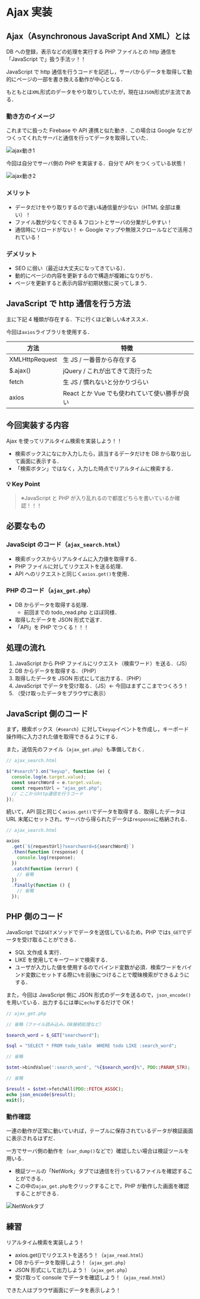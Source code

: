 # Ajax 実装

## Ajax（Asynchronous JavaScript And XML）とは

DB への登録，表示などの処理を実行する PHP ファイルとの http 通信を「JavaScript で」扱う手法ッ！！

JavaScript で http 通信を行うコードを記述し，サーバからデータを取得して動的にページの一部を書き換える動作が中心となる．

もともとは`XML`形式のデータをやり取りしていたが，現在は`JSON`形式が主流である．

### 動き方のイメージ

これまでに扱った Firebase や API 連携と似た動き．この場合は Google などがつくってくれたサーバと通信を行ってデータを取得していた．

![ajax動き1](./img/php_upload_ajax_01.svg)

今回は自分でサーバ側の PHP を実装する．自分で API をつくっている状態！

![ajax動き2](./img/php_upload_ajax_02.svg)

### メリット

- データだけをやり取りするので速い&通信量が少ない（HTML 全部は重い）！
- ファイル数が少なくできる & フロントとサーバの分業がしやすい！
- 通信時にリロードがない！ <- Google マップや無限スクロールなどで活用されている！

### デメリット

- SEO に弱い（最近は大丈夫になってきている）．
- 動的にページの内容を更新するので構造が複雑になりがち．
- ページを更新すると表示内容が初期状態に戻ってしまう．

## JavaScript で http 通信を行う方法

主に下記 4 種類が存在する．下に行くほど新しい&オススメ．

今回は`axios`ライブラリを使用する．

| 方法           | 特徴                                          |
| -------------- | --------------------------------------------- |
| XMLHttpRequest | 生 JS / 一番昔から存在する                    |
| $.ajax()       | jQuery / これが出てきて流行った               |
| fetch          | 生 JS / 慣れないと分かりづらい                |
| axios          | React とか Vue でも使われていて使い勝手が良い |

## 今回実装する内容

Ajax を使ってリアルタイム検索を実装しよう！！

- 検索ボックスになにか入力したら，該当するデータだけを DB から取り出して画面に表示する．
- 「検索ボタン」ではなく，入力した時点でリアルタイムに検索する．

### 💡 Key Point

> ※JavaScript と PHP が入り乱れるので都度どちらを書いているか確認！！！

## 必要なもの

### JavaScipt のコード（`ajax_search.html`）

- 検索ボックスからリアルタイムに入力値を取得する．
- PHP ファイルに対してリクエストを送る処理．
- API へのリクエストと同じく`axios.get()`を使用．

### PHP のコード（`ajax_get.php`）

- DB からデータを取得する処理．
  - 前回までの todo_read.php とほぼ同様．
- 取得したデータを JSON 形式で返す．
- 「API」を PHP でつくる！！！

## 処理の流れ

1. JavaScript から PHP ファイルにリクエスト（検索ワード）を送る．（JS）
2. DB からデータを取得する．（PHP）
3. 取得したデータを JSON 形式にして出力する．（PHP）
4. JavaScript でデータを受け取る．（JS）<- 今回はまずここまでつくろう！
5. （受け取ったデータをブラウザに表示）

## JavaScript 側のコード

まず，検索ボックス（`#search`）に対して`keyup`イベントを作成し，キーボード操作時に入力された値を取得できるようにする．

また，送信先のファイル（`ajax_get.php`）も準備しておく．

```js
// ajax_search.html

$("#search").on("keyup", function (e) {
  console.log(e.target.value);
  const searchWord = e.target.value;
  const requestUrl = "ajax_get.php";
  // ここからhttp通信を行うコード
});
```

続いて，API 回と同じく`axios.get()`でデータを取得する．取得したデータは URL 末尾にセットされ，サーバから得られたデータは`response`に格納される．

```js
// ajax_search.html

axios
  .get(`${requestUrl}?searchword=${searchWord}`)
  .then(function (response) {
    console.log(response);
  })
  .catch(function (error) {
    // 省略
  })
  .finally(function () {
    // 省略
  });
```

## PHP 側のコード

JavaScript では`GET`メソッドでデータを送信しているため，PHP では`$_GET`でデータを受け取ることができる．

- SQL 文作成 & 実行．
- LIKE を使用してキーワードで検索する．
- ユーザが入力した値を使用するのでバインド変数が必須．検索ワードをバインド変数にセットする際に`%`を前後につけることで曖昧検索ができるようにする．

また，今回は JavaScript 側に JSON 形式のデータを送るので，`json_encode()`を用いている．出力するには単に`echo`するだけで OK！

```php
// ajax_get.php

// 省略（ファイル読み込み，DB接続処理など）

$search_word = $_GET["searchword"];

$sql = "SELECT * FROM todo_table  WHERE todo LIKE :search_word";

// 省略

$stmt->bindValue(':search_word', "%{$search_word}%", PDO::PARAM_STR);

// 省略

$result = $stmt->fetchAll(PDO::FETCH_ASSOC);
echo json_encode($result);
exit();

```

### 動作確認

一連の動作が正常に動いていれば，テーブルに保存されているデータが検証画面に表示されるはずだ．

一方でサーバ側の動作を（`var_dump()`などで）確認したい場合は検証ツールを用いる．

- 検証ツールの「NetWork」タブでは通信を行っているファイルを確認することができる．
- この中の`ajax_get.php`をクリックすることで，PHP が動作した画面を確認することができる．

![NetWorkタブ](./img/php_upload_ajax_03.svg)

## 練習

リアルタイム検索を実装しよう！

- axios.get()でリクエストを送ろう！（`ajax_read.html`）
- DB からデータを取得しよう！（`ajax_get.php`）
- JSON 形式にして出力しよう！（`ajax_get.php`）
- 受け取って console でデータを確認しよう！（`ajax_read.html`）

できた人はブラウザ画面にデータを表示しよう！
